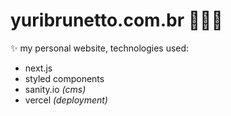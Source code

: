 # yuribrunetto.com.br 👨🏽‍💻

✨ my personal website, technologies used:

- next.js
- styled components
- sanity.io _(cms)_
- vercel _(deployment)_
